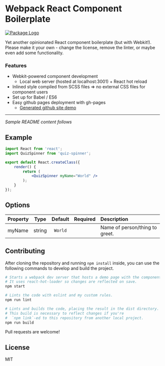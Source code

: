 # Webpack React Component Boilerplate

[![Package Logo](https://cloud.githubusercontent.com/assets/4413963/18860339/51400464-84b7-11e6-9209-351d931960ac.png)](https://github.com/fritz-c/quiz-spinner)

Yet another opinionated React component boilerplate (but with Webkit!). Please make it your own - change the license, remove the linter, or maybe even add some functionality.

### Features

- Webkit-powered component development
    - Local web server (hosted at localhost:3001) + React hot reload
- Inlined style compiled from SCSS files => no external CSS files for component users
- Set up for Babel / ES6
- Easy github pages deployment with gh-pages
    - [Generated github site demo](https://fritz-c.github.io/quiz-spinner/)

-------------------------------------------------------------------

_Sample README content follows_

## Example

```jsx
import React from 'react';
import QuizSpinner from 'quiz-spinner';

export default React.createClass({
    render() {
        return (
            <QuizSpinner myName="World" />
        );
    }
});

```

## Options

Property            | Type   | Default        | Required | Description
:-------------------|:------:|:--------------:|:--------:|:----------------------------------------
myName              | string | `World`        |          | Name of person/thing to greet.

## Contributing

After cloning the repository and running `npm install` inside, you can use the following commands to develop and build the project.

```sh
# Starts a webpack dev server that hosts a demo page with the component.
# It uses react-hot-loader so changes are reflected on save.
npm start

# Lints the code with eslint and my custom rules.
npm run lint

# Lints and builds the code, placing the result in the dist directory.
# This build is necessary to reflect changes if you're 
#  `npm link`-ed to this repository from another local project.
npm run build
```

Pull requests are welcome!

## License

MIT
